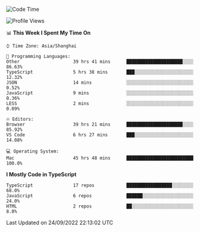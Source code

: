 <!--START_SECTION:waka-->
![Code Time](http://img.shields.io/badge/Code%20Time-2%2C856%20hrs%2052%20mins-blue)

![Profile Views](http://img.shields.io/badge/Profile%20Views-0-blue)

📊 **This Week I Spent My Time On** 

```text
⌚︎ Time Zone: Asia/Shanghai

💬 Programming Languages: 
Other                    39 hrs 41 mins      █████████████████████░░░░   86.63% 
TypeScript               5 hrs 38 mins       ███░░░░░░░░░░░░░░░░░░░░░░   12.32% 
JSON                     14 mins             ░░░░░░░░░░░░░░░░░░░░░░░░░   0.52% 
JavaScript               9 mins              ░░░░░░░░░░░░░░░░░░░░░░░░░   0.36% 
LESS                     2 mins              ░░░░░░░░░░░░░░░░░░░░░░░░░   0.09%

🔥 Editors: 
Browser                  39 hrs 21 mins      █████████████████████░░░░   85.92% 
VS Code                  6 hrs 27 mins       ███░░░░░░░░░░░░░░░░░░░░░░   14.08%

💻 Operating System: 
Mac                      45 hrs 48 mins      █████████████████████████   100.0%

```

**I Mostly Code in TypeScript** 

```text
TypeScript               17 repos            █████████████████░░░░░░░░   68.0% 
JavaScript               6 repos             ██████░░░░░░░░░░░░░░░░░░░   24.0% 
HTML                     2 repos             ██░░░░░░░░░░░░░░░░░░░░░░░   8.0%

```



 Last Updated on 24/09/2022 22:13:02 UTC
<!--END_SECTION:waka-->
